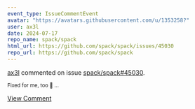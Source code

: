 ```yaml
---
event_type: IssueCommentEvent
avatar: "https://avatars.githubusercontent.com/u/1353258?"
user: ax3l
date: 2024-07-17
repo_name: spack/spack
html_url: https://github.com/spack/spack/issues/45030
repo_url: https://github.com/spack/spack
---
```


<a href='https://github.com/ax3l' target='_blank'>ax3l</a> commented on issue <a href='https://github.com/spack/spack/issues/45030' target='_blank'>spack/spack#45030</a>.

<small>Fixed for me, too :tada: ...</small>

<a href='https://github.com/spack/spack/issues/45030' target='_blank'>View Comment</a>